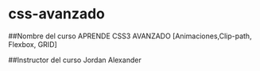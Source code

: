 # css-avanzado

##Nombre del curso
APRENDE CSS3 AVANZADO [Animaciones,Clip-path, Flexbox, GRID]

##Instructor del curso
Jordan Alexander
